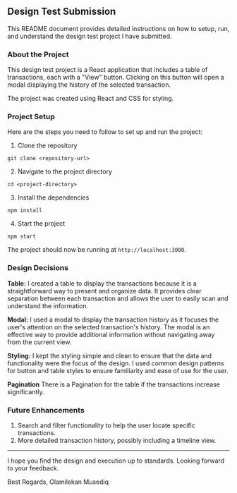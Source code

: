## Design Test Submission

This README document provides detailed instructions on how to setup, run, and understand the design test project I have submitted. 

### About the Project

This design test project is a React application that includes a table of transactions, each with a "View" button. Clicking on this button will open a modal displaying the history of the selected transaction. 

The project was created using React and CSS for styling.

### Project Setup

Here are the steps you need to follow to set up and run the project:

1. Clone the repository
```
git clone <repository-url>
```

2. Navigate to the project directory
```
cd <project-directory>
```

3. Install the dependencies
```
npm install
```

4. Start the project
```
npm start
```

The project should now be running at `http://localhost:3000`.

### Design Decisions

**Table:** I created a table to display the transactions because it is a straightforward way to present and organize data. It provides clear separation between each transaction and allows the user to easily scan and understand the information.

**Modal:** I used a modal to display the transaction history as it focuses the user's attention on the selected transaction's history. The modal is an effective way to provide additional information without navigating away from the current view.

**Styling:** I kept the styling simple and clean to ensure that the data and functionality were the focus of the design. I used common design patterns for button and table styles to ensure familiarity and ease of use for the user.

**Pagination** There is a Pagination for the table if the transactions increase significantly.

### Future Enhancements
1. Search and filter functionality to help the user locate specific transactions.
2. More detailed transaction history, possibly including a timeline view.

---

I hope you find the design and execution up to standards. Looking forward to your feedback.

Best Regards,
Olamilekan Musediq
